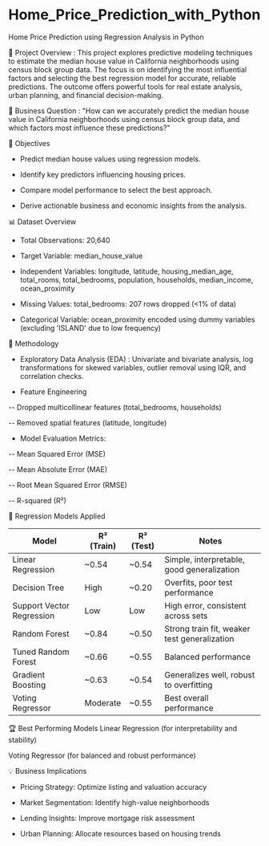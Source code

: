 # Home_Price_Prediction_with_Python

Home Price Prediction using Regression Analysis in Python

📌 Project Overview : 
This project explores predictive modeling techniques to estimate the median house value in California neighborhoods using census block group data. The focus is on identifying the most influential factors and selecting the best regression model for accurate, reliable predictions. The outcome offers powerful tools for real estate analysis, urban planning, and financial decision-making.

💼 Business Question : 
"How can we accurately predict the median house value in California neighborhoods using census block group data, and which factors most influence these predictions?"

🎯 Objectives
* Predict median house values using regression models.

* Identify key predictors influencing housing prices.

* Compare model performance to select the best approach.

* Derive actionable business and economic insights from the analysis.

📊 Dataset Overview
* Total Observations: 20,640

* Target Variable: median_house_value

* Independent Variables: longitude, latitude, housing_median_age, total_rooms, total_bedrooms, population, households, median_income, ocean_proximity

* Missing Values: total_bedrooms: 207 rows dropped (<1% of data)

* Categorical Variable: ocean_proximity encoded using dummy variables (excluding 'ISLAND' due to low frequency)

🧪 Methodology
* Exploratory Data Analysis (EDA) : Univariate and bivariate analysis, log transformations for skewed variables, outlier removal using IQR, and correlation checks.

* Feature Engineering

-- Dropped multicollinear features (total_bedrooms, households)

-- Removed spatial features (latitude, longitude)

* Model Evaluation Metrics:

-- Mean Squared Error (MSE)

-- Mean Absolute Error (MAE)

-- Root Mean Squared Error (RMSE)

-- R-squared (R²)

🤖 Regression Models Applied

| Model                      | R² (Train) | R² (Test) | Notes                                      |
|---------------------------|------------|-----------|--------------------------------------------|
| Linear Regression         | ~0.54      | ~0.54     | Simple, interpretable, good generalization |
| Decision Tree             | High       | ~0.20     | Overfits, poor test performance            |
| Support Vector Regression | Low        | Low       | High error, consistent across sets         |
| Random Forest             | ~0.84      | ~0.50     | Strong train fit, weaker test generalization |
| Tuned Random Forest       | ~0.66      | ~0.55     | Balanced performance                       |
| Gradient Boosting         | ~0.63      | ~0.54     | Generalizes well, robust to overfitting    |
| Voting Regressor          | Moderate   | ~0.55     | Best overall performance                   |

🏆 Best Performing Models
Linear Regression (for interpretability and stability)

Voting Regressor (for balanced and robust performance)

💡 Business Implications
* Pricing Strategy: Optimize listing and valuation accuracy

* Market Segmentation: Identify high-value neighborhoods

* Lending Insights: Improve mortgage risk assessment

* Urban Planning: Allocate resources based on housing trends
